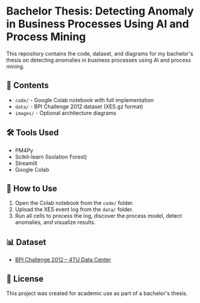 # Bachelor Thesis: Detecting Anomaly in Business Processes Using AI and Process Mining

This repository contains the code, dataset, and diagrams for my bachelor's thesis on detecting anomalies in business processes using AI and process mining.

## 📁 Contents

- `code/` - Google Colab notebook with full implementation
- `data/` - BPI Challenge 2012 dataset (XES.gz format)
- `images/` - Optional architecture diagrams

## 🛠 Tools Used

- PM4Py
- Scikit-learn (Isolation Forest)
- Streamlit
- Google Colab

## 📌 How to Use

1. Open the Colab notebook from the `code/` folder.
2. Upload the XES event log from the `data/` folder.
3. Run all cells to process the log, discover the process model, detect anomalies, and visualize results.

## 📊 Dataset

- [BPI Challenge 2012 – 4TU Data Center](https://data.4tu.nl/articles/dataset/BPI_Challenge_2012/12689204)

## 📄 License

This project was created for academic use as part of a bachelor's thesis.


